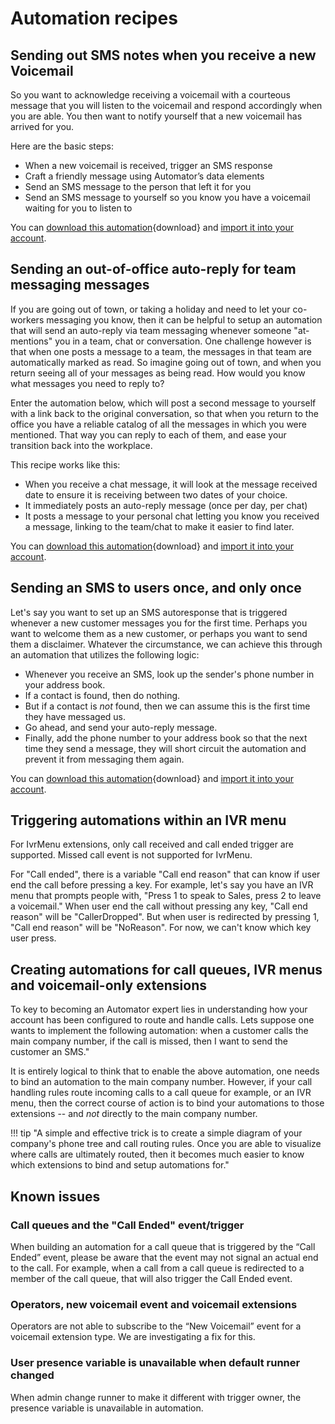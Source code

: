 # Automation recipes

## Sending out SMS notes when you receive a new Voicemail

So you want to acknowledge receiving a voicemail with a courteous message that you will listen to the voicemail and respond accordingly when you are able. You then want to notify yourself that a new voicemail has arrived for you.

Here are the basic steps:

* When a new voicemail is received, trigger an SMS response
* Craft a friendly message using Automator’s data elements
* Send an SMS message to the person that left it for you
* Send an SMS message to yourself so you know you have a voicemail waiting for you to listen to

You can [download this automation](./recipes/send_sms_new_voicemail.json){download} and [import it into your account](user-guide.md#importing-automations).

## Sending an out-of-office auto-reply for team messaging messages

If you are going out of town, or taking a holiday and need to let your co-workers messaging you know, then it can be helpful to setup an automation that will send an auto-reply via team messaging whenever someone "at-mentions" you in a team, chat or conversation. One challenge however is that when one posts a message to a team, the messages in that team are automatically marked as read. So imagine going out of town, and when you return seeing all of your messages as being read. How would you know what messages you need to reply to?

Enter the automation below, which will post a second message to yourself with a link back to the original conversation, so that when you return to the office you have a reliable catalog of all the messages in which you were mentioned. That way you can reply to each of them, and ease your transition back into the workplace. 

This recipe works like this:

* When you receive a chat message, it will look at the message received date to ensure it is receiving between two dates of your choice.
* It immediately posts an auto-reply message (once per day, per chat)
* It posts a message to your personal chat letting you know you received a message, linking to the team/chat to make it easier to find later. 

You can [download this automation](./recipes/glip-ooo-autoreply.json){download} and [import it into your account](user-guide.md#importing-automations). 

## Sending an SMS to users once, and only once

Let's say you want to set up an SMS autoresponse that is triggered whenever a new customer messages you for the first time. Perhaps you want to welcome them as a new customer, or perhaps you want to send them a disclaimer. Whatever the circumstance, we can achieve this through an automation that utilizes the following logic:

* Whenever you receive an SMS, look up the sender's phone number in your address book. 
* If a contact is found, then do nothing.
* But if a contact is *not* found, then we can assume this is the first time they have messaged us. 
* Go ahead, and send your auto-reply message. 
* Finally, add the phone number to your address book so that the next time they send a message, they will short circuit the automation and prevent it from messaging them again. 

You can [download this automation](./recipes/autoreply-only-once.json){download} and [import it into your account](user-guide.md#importing-automations). 


## Triggering automations within an IVR menu

For IvrMenu extensions, only call received and call ended trigger are supported. Missed call event is not supported for IvrMenu. 

For "Call ended", there is a variable "Call end reason" that can know if user end the call before pressing a key. For example, let's say you have an IVR menu that prompts people with, "Press 1 to speak to Sales, press 2 to leave a voicemail." When user end the call without pressing any key, "Call end reason" will be "CallerDropped". But when user is redirected by pressing 1, "Call end reason" will be "NoReason". For now, we can't know which key user press.

## Creating automations for call queues, IVR menus and voicemail-only extensions

To key to becoming an Automator expert lies in understanding how your account has been configured to route and handle calls. Lets suppose one wants to implement the following automation: when a customer calls the main company number, if the call is missed, then I want to send the customer an SMS." 

It is entirely logical to think that to enable the above automation, one needs to bind an automation to the main company number. However, if your call handling rules route incoming calls to a call queue for example, or an IVR menu, then the correct course of action is to bind your automations to those extensions -- and *not* directly to the main company number. 

!!! tip "A simple and effective trick is to create a simple diagram of your company's phone tree and call routing rules. Once you are able to visualize where calls are ultimately routed, then it becomes much easier to know which extensions to bind and setup automations for."

## Known issues

### Call queues and the "Call Ended" event/trigger

When building an automation for a call queue that is triggered by the “Call Ended” event, please be aware that the event may not signal an actual end to the call. For example, when a call from a call queue is redirected to a member of the call queue, that will also trigger the Call Ended event. 

### Operators, new voicemail event and voicemail extensions

Operators are not able to subscribe to the “New Voicemail” event for a voicemail extension type. We are investigating a fix for this. 

### User presence variable is unavailable when default runner changed

When admin change runner to make it different with trigger owner, the presence variable is unavailable in automation.
